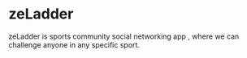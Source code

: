 # zeLadder

zeLadder is sports community social networking app , where we can challenge anyone in any specific sport.
